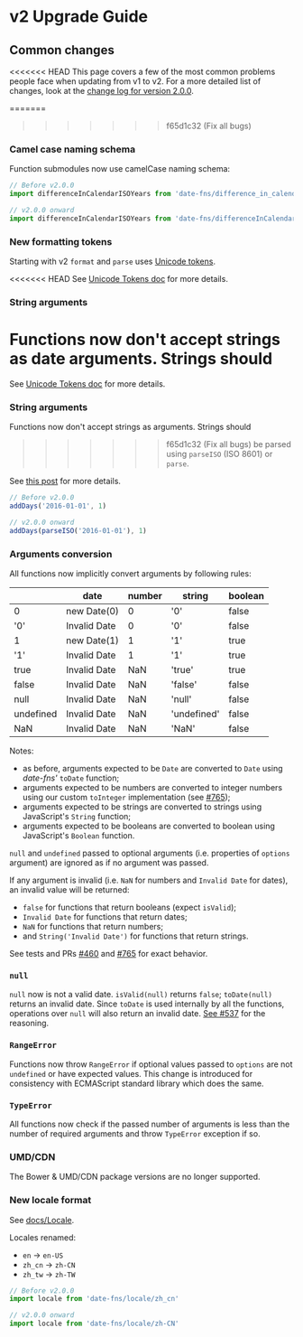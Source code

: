 # v2 Upgrade Guide

## Common changes

<<<<<<< HEAD
This page covers a few of the most common problems people face when updating from v1 to v2. For a more detailed list of changes, look at the [change log for version 2.0.0](https://date-fns.org/docs/Change-Log).

=======
>>>>>>> f65d1c32 (Fix all bugs)
### Camel case naming schema

Function submodules now use camelCase naming schema:

```javascript
// Before v2.0.0
import differenceInCalendarISOYears from 'date-fns/difference_in_calendar_iso_years'

// v2.0.0 onward
import differenceInCalendarISOYears from 'date-fns/differenceInCalendarISOYears'
```

### New formatting tokens

Starting with v2 `format` and `parse` uses [Unicode tokens].

<<<<<<< HEAD
See [Unicode Tokens doc](https://date-fns.org/docs/Unicode-Tokens) for more details.

### String arguments

Functions now don't accept strings as date arguments. Strings should
=======
See [Unicode Tokens doc](./unicodeTokens.md) for more details.

### String arguments

Functions now don't accept strings as arguments. Strings should
>>>>>>> f65d1c32 (Fix all bugs)
be parsed using `parseISO` (ISO 8601) or `parse`.

See [this post](https://blog.date-fns.org/post/we-cut-date-fns-v2-minimal-build-size-down-to-300-bytes-and-now-its-the-smallest-date-library-18f2nvh2z0yal) for more details.

```javascript
// Before v2.0.0
addDays('2016-01-01', 1)

// v2.0.0 onward
addDays(parseISO('2016-01-01'), 1)
```

### Arguments conversion

All functions now implicitly convert arguments by following rules:

|           | date         | number | string      | boolean |
| --------- | ------------ | ------ | ----------- | ------- |
| 0         | new Date(0)  | 0      | '0'         | false   |
| '0'       | Invalid Date | 0      | '0'         | false   |
| 1         | new Date(1)  | 1      | '1'         | true    |
| '1'       | Invalid Date | 1      | '1'         | true    |
| true      | Invalid Date | NaN    | 'true'      | true    |
| false     | Invalid Date | NaN    | 'false'     | false   |
| null      | Invalid Date | NaN    | 'null'      | false   |
| undefined | Invalid Date | NaN    | 'undefined' | false   |
| NaN       | Invalid Date | NaN    | 'NaN'       | false   |

Notes:

- as before, arguments expected to be `Date` are converted to `Date` using _date-fns'_ `toDate` function;
- arguments expected to be numbers are converted to integer numbers using our custom `toInteger` implementation
  (see [#765](https://github.com/date-fns/date-fns/pull/765));
- arguments expected to be strings are converted to strings using JavaScript's `String` function;
- arguments expected to be booleans are converted to boolean using JavaScript's `Boolean` function.

`null` and `undefined` passed to optional arguments (i.e. properties of `options` argument)
are ignored as if no argument was passed.

If any argument is invalid (i.e. `NaN` for numbers and `Invalid Date` for dates),
an invalid value will be returned:

- `false` for functions that return booleans (expect `isValid`);
- `Invalid Date` for functions that return dates;
- `NaN` for functions that return numbers;
- and `String('Invalid Date')` for functions that return strings.

See tests and PRs [#460](https://github.com/date-fns/date-fns/pull/460) and
[#765](https://github.com/date-fns/date-fns/pull/765) for exact behavior.

### `null`

`null` now is not a valid date. `isValid(null)` returns `false`;
`toDate(null)` returns an invalid date. Since `toDate` is used internally
by all the functions, operations over `null` will also return an invalid date.
[See #537](https://github.com/date-fns/date-fns/issues/537) for the reasoning.

### `RangeError`

Functions now throw `RangeError` if optional values passed to `options`
are not `undefined` or have expected values.
This change is introduced for consistency with ECMAScript standard library which does the same.

### `TypeError`

All functions now check if the passed number of arguments is less
than the number of required arguments and throw `TypeError` exception if so.

### UMD/CDN

The Bower & UMD/CDN package versions are no longer supported.

### New locale format

See [docs/Locale](https://date-fns.org/docs/Locale).

Locales renamed:

- `en` → `en-US`
- `zh_cn` → `zh-CN`
- `zh_tw` → `zh-TW`

```javascript
// Before v2.0.0
import locale from 'date-fns/locale/zh_cn'

// v2.0.0 onward
import locale from 'date-fns/locale/zh-CN'
```

[unicode tokens]: https://www.unicode.org/reports/tr35/tr35-dates.html#Date_Field_Symbol_Table
